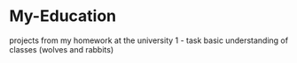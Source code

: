 # My-Education
projects from my homework at the university
1 - task basic understanding of classes (wolves and rabbits)
